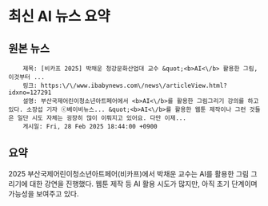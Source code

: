 # 최신 AI 뉴스 요약

## 원본 뉴스
		제목: [비카프 2025] 박채운 청강문화산업대 교수 &quot;<b>AI<\/b> 활용한 그림, 이것부터 ...
		링크: https:\/\/www.ibabynews.com\/news\/articleView.html?idxno=127291
		설명: 부산국제어린이청소년아트페어에서 <b>AI<\/b>를 활용한 그림그리기 강의를 하고 있다. 소장섭 기자 ⓒ베이비뉴스... &quot;<b>AI<\/b>를 활용한 웹툰 제작이나 그런 것들은 일단 시도 자체는 굉장히 많이 이뤄지고 있어요. 다만 이제... 
		게시일: Fri, 28 Feb 2025 18:44:00 +0900


## 요약
2025 부산국제어린이청소년아트페어(비카프)에서 박채운 교수는 AI를 활용한 그림 그리기에 대한 강연을 진행했다. 웹툰 제작 등 AI 활용 시도가 많지만, 아직 초기 단계이며 가능성을 보여주고 있다.
